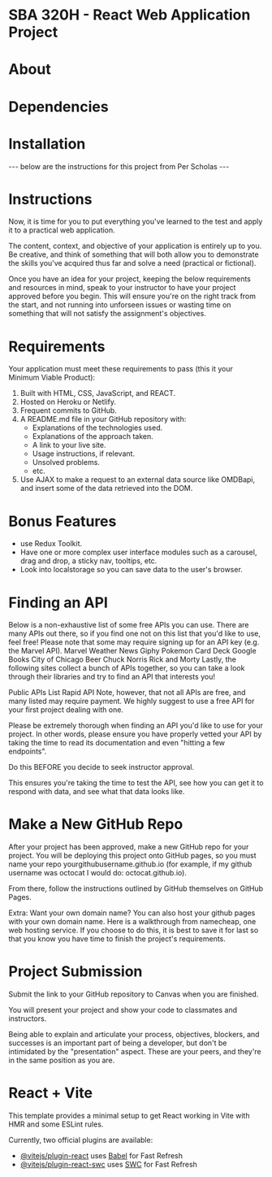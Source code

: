 # SBA 320H - React Web Application Project

# About 

# Dependencies 

# Installation 


--- below are the instructions for this project from Per Scholas --- 

# Instructions 
Now, it is time for you to put everything you've learned to the test and apply it to a practical web application.

The content, context, and objective of your application is entirely up to you. Be creative, and think of something that will both allow you to demonstrate the skills you've acquired thus far and solve a need (practical or fictional).

Once you have an idea for your project, keeping the below requirements and resources in mind, speak to your instructor to have your project approved before you begin. This will ensure you're on the right track from the start, and not running into unforseen issues or wasting time on something that will not satisfy the assignment's objectives.

# Requirements

Your application must meet these requirements to pass (this it your Minimum Viable Product):
1. Built with HTML, CSS, JavaScript, and REACT. 
2. Hosted on Heroku or Netlify.
3. Frequent commits to GitHub.
4. A README.md file in your GitHub repository with:
    - Explanations of the technologies used.
    - Explanations of the approach taken. 
    - A link to your live site.
    - Usage instructions, if relevant.
    - Unsolved problems. 
    - etc.
5. Use AJAX to make a request to an external data source like OMDBapi, and insert some of the data retrieved into the DOM.

# Bonus Features 
- use Redux Toolkit.
- Have one or more complex user interface modules such as a carousel, drag and drop, a sticky nav, tooltips, etc.
- Look into localstorage so you can save data to the user's browser.

# Finding an API
Below is a non-exhaustive list of some free APIs you can use. There are many APIs out there, so if you find one not on this list that you'd like to use, feel free! Please note that some may require signing up for an API key (e.g. the Marvel API).
Marvel
Weather
News
Giphy
Pokemon
Card Deck
Google Books
City of Chicago
Beer
Chuck Norris
Rick and Morty
Lastly, the following sites collect a bunch of APIs together, so you can take a look through their libraries and try to find an API that interests you!

Public APIs List
Rapid API
Note, however, that not all APIs are free, and many listed may require payment. We highly suggest to use a free API for your first project dealing with one.

Please be extremely thorough when finding an API you'd like to use for your project. In other words, please ensure you have properly vetted your API by taking the time to read its documentation and even "hitting a few endpoints".

Do this BEFORE you decide to seek instructor approval.

This ensures you're taking the time to test the API, see how you can get it to respond with data, and see what that data looks like.

# Make a New GitHub Repo
After your project has been approved, make a new GitHub repo for your project. You will be deploying this project onto GitHub pages, so you must name your repo yourgithubusername.github.io (for example, if my github username was octocat I would do: octocat.github.io).

From there, follow the instructions outlined by GitHub themselves on GitHub Pages.

Extra: Want your own domain name?
You can also host your github pages with your own domain name.
Here is a walkthrough from namecheap, one web hosting service.
If you choose to do this, it is best to save it for last so that you know you have time to finish the project's requirements.

# Project Submission
Submit the link to your GitHub repository to Canvas when you are finished.

You will present your project and show your code to classmates and instructors.

Being able to explain and articulate your process, objectives, blockers, and successes is an important part of being a developer, but don't be intimidated by the "presentation" aspect. These are your peers, and they're in the same position as you are.



# React + Vite

This template provides a minimal setup to get React working in Vite with HMR and some ESLint rules.

Currently, two official plugins are available:

- [@vitejs/plugin-react](https://github.com/vitejs/vite-plugin-react/blob/main/packages/plugin-react/README.md) uses [Babel](https://babeljs.io/) for Fast Refresh
- [@vitejs/plugin-react-swc](https://github.com/vitejs/vite-plugin-react-swc) uses [SWC](https://swc.rs/) for Fast Refresh
